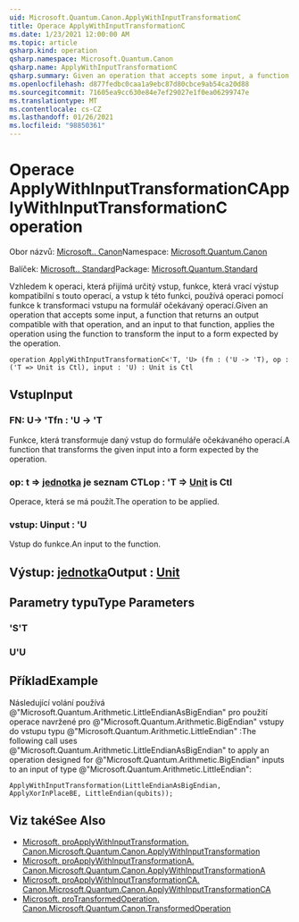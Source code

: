 ```yaml
---
uid: Microsoft.Quantum.Canon.ApplyWithInputTransformationC
title: Operace ApplyWithInputTransformationC
ms.date: 1/23/2021 12:00:00 AM
ms.topic: article
qsharp.kind: operation
qsharp.namespace: Microsoft.Quantum.Canon
qsharp.name: ApplyWithInputTransformationC
qsharp.summary: Given an operation that accepts some input, a function that returns an output compatible with that operation, and an input to that function, applies the operation using the function to transform the input to a form expected by the operation.
ms.openlocfilehash: d877fedbc0caa1a9ebc87d80cbce9ab54ca20d88
ms.sourcegitcommit: 71605ea9cc630e84e7ef29027e1f0ea06299747e
ms.translationtype: MT
ms.contentlocale: cs-CZ
ms.lasthandoff: 01/26/2021
ms.locfileid: "98850361"
---
```

# <a name="applywithinputtransformationc-operation"></a><span data-ttu-id="9ccbc-102">Operace ApplyWithInputTransformationC</span><span class="sxs-lookup"><span data-stu-id="9ccbc-102">ApplyWithInputTransformationC operation</span></span>

<span data-ttu-id="9ccbc-103">Obor názvů: [Microsoft.. Canon](xref:Microsoft.Quantum.Canon)</span><span class="sxs-lookup"><span data-stu-id="9ccbc-103">Namespace: [Microsoft.Quantum.Canon](xref:Microsoft.Quantum.Canon)</span></span>

<span data-ttu-id="9ccbc-104">Balíček: [Microsoft.. Standard](https://nuget.org/packages/Microsoft.Quantum.Standard)</span><span class="sxs-lookup"><span data-stu-id="9ccbc-104">Package: [Microsoft.Quantum.Standard](https://nuget.org/packages/Microsoft.Quantum.Standard)</span></span>


<span data-ttu-id="9ccbc-105">Vzhledem k operaci, která přijímá určitý vstup, funkce, která vrací výstup kompatibilní s touto operací, a vstup k této funkci, používá operaci pomocí funkce k transformaci vstupu na formulář očekávaný operací.</span><span class="sxs-lookup"><span data-stu-id="9ccbc-105">Given an operation that accepts some input, a function that returns an output compatible with that operation, and an input to that function, applies the operation using the function to transform the input to a form expected by the operation.</span></span>

```qsharp
operation ApplyWithInputTransformationC<'T, 'U> (fn : ('U -> 'T), op : ('T => Unit is Ctl), input : 'U) : Unit is Ctl
```


## <a name="input"></a><span data-ttu-id="9ccbc-106">Vstup</span><span class="sxs-lookup"><span data-stu-id="9ccbc-106">Input</span></span>

### <a name="fn--u---t"></a><span data-ttu-id="9ccbc-107">FN: U-> 'T</span><span class="sxs-lookup"><span data-stu-id="9ccbc-107">fn : 'U -> 'T</span></span>

<span data-ttu-id="9ccbc-108">Funkce, která transformuje daný vstup do formuláře očekávaného operací.</span><span class="sxs-lookup"><span data-stu-id="9ccbc-108">A function that transforms the given input into a form expected by the operation.</span></span>


### <a name="op--t--unit--is-ctl"></a><span data-ttu-id="9ccbc-109">op: t => [jednotka](xref:microsoft.quantum.lang-ref.unit)  je seznam CTL</span><span class="sxs-lookup"><span data-stu-id="9ccbc-109">op : 'T => [Unit](xref:microsoft.quantum.lang-ref.unit)  is Ctl</span></span>

<span data-ttu-id="9ccbc-110">Operace, která se má použít.</span><span class="sxs-lookup"><span data-stu-id="9ccbc-110">The operation to be applied.</span></span>


### <a name="input--u"></a><span data-ttu-id="9ccbc-111">vstup: U</span><span class="sxs-lookup"><span data-stu-id="9ccbc-111">input : 'U</span></span>

<span data-ttu-id="9ccbc-112">Vstup do funkce.</span><span class="sxs-lookup"><span data-stu-id="9ccbc-112">An input to the function.</span></span>



## <a name="output--unit"></a><span data-ttu-id="9ccbc-113">Výstup: [jednotka](xref:microsoft.quantum.lang-ref.unit)</span><span class="sxs-lookup"><span data-stu-id="9ccbc-113">Output : [Unit](xref:microsoft.quantum.lang-ref.unit)</span></span>



## <a name="type-parameters"></a><span data-ttu-id="9ccbc-114">Parametry typu</span><span class="sxs-lookup"><span data-stu-id="9ccbc-114">Type Parameters</span></span>

### <a name="t"></a><span data-ttu-id="9ccbc-115">'S</span><span class="sxs-lookup"><span data-stu-id="9ccbc-115">'T</span></span>


### <a name="u"></a><span data-ttu-id="9ccbc-116">U</span><span class="sxs-lookup"><span data-stu-id="9ccbc-116">'U</span></span>



## <a name="example"></a><span data-ttu-id="9ccbc-117">Příklad</span><span class="sxs-lookup"><span data-stu-id="9ccbc-117">Example</span></span>

<span data-ttu-id="9ccbc-118">Následující volání používá @"Microsoft.Quantum.Arithmetic.LittleEndianAsBigEndian" pro použití operace navržené pro @"Microsoft.Quantum.Arithmetic.BigEndian" vstupy do vstupu typu @"Microsoft.Quantum.Arithmetic.LittleEndian" :</span><span class="sxs-lookup"><span data-stu-id="9ccbc-118">The following call uses @"Microsoft.Quantum.Arithmetic.LittleEndianAsBigEndian" to apply an operation designed for @"Microsoft.Quantum.Arithmetic.BigEndian" inputs to an input of type @"Microsoft.Quantum.Arithmetic.LittleEndian":</span></span>

```qsharp
ApplyWithInputTransformation(LittleEndianAsBigEndian, ApplyXorInPlaceBE, LittleEndian(qubits));
```

## <a name="see-also"></a><span data-ttu-id="9ccbc-119">Viz také</span><span class="sxs-lookup"><span data-stu-id="9ccbc-119">See Also</span></span>

- [<span data-ttu-id="9ccbc-120">Microsoft. proApplyWithInputTransformation. Canon.</span><span class="sxs-lookup"><span data-stu-id="9ccbc-120">Microsoft.Quantum.Canon.ApplyWithInputTransformation</span></span>](xref:Microsoft.Quantum.Canon.ApplyWithInputTransformation)
- [<span data-ttu-id="9ccbc-121">Microsoft. proApplyWithInputTransformationA. Canon.</span><span class="sxs-lookup"><span data-stu-id="9ccbc-121">Microsoft.Quantum.Canon.ApplyWithInputTransformationA</span></span>](xref:Microsoft.Quantum.Canon.ApplyWithInputTransformationA)
- [<span data-ttu-id="9ccbc-122">Microsoft. proApplyWithInputTransformationCA. Canon.</span><span class="sxs-lookup"><span data-stu-id="9ccbc-122">Microsoft.Quantum.Canon.ApplyWithInputTransformationCA</span></span>](xref:Microsoft.Quantum.Canon.ApplyWithInputTransformationCA)
- [<span data-ttu-id="9ccbc-123">Microsoft. proTransformedOperation. Canon.</span><span class="sxs-lookup"><span data-stu-id="9ccbc-123">Microsoft.Quantum.Canon.TransformedOperation</span></span>](xref:Microsoft.Quantum.Canon.TransformedOperation)